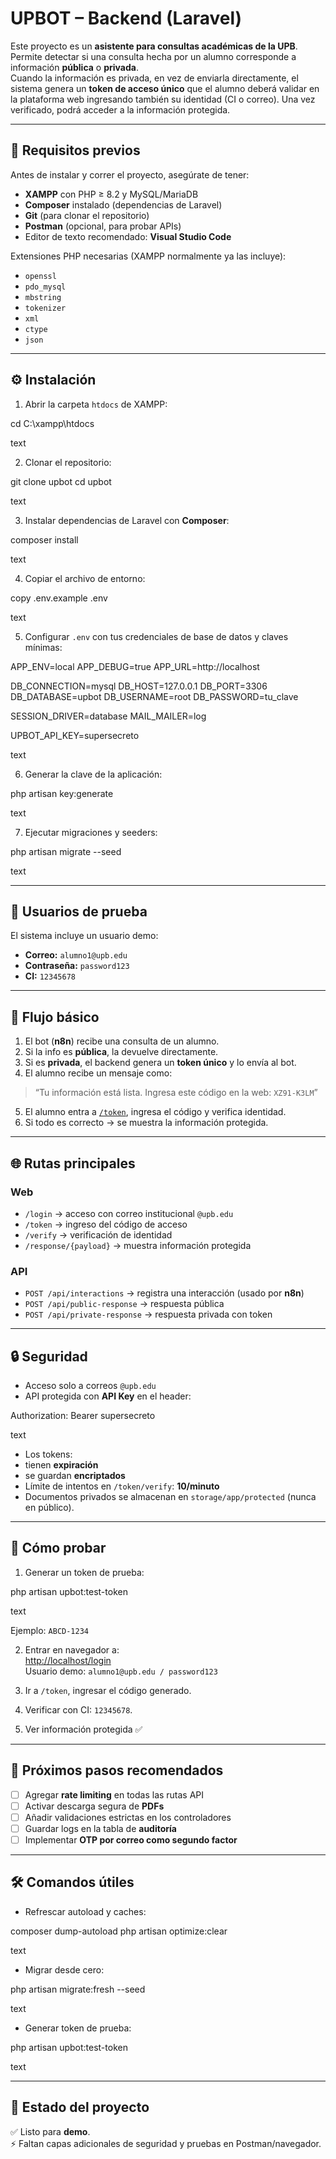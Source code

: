 # UPBOT – Backend (Laravel)

Este proyecto es un **asistente para consultas académicas de la UPB**.  
Permite detectar si una consulta hecha por un alumno corresponde a información **pública** o **privada**.  
Cuando la información es privada, en vez de enviarla directamente, el sistema genera un **token de acceso único** que el alumno deberá validar en la plataforma web ingresando también su identidad (CI o correo). Una vez verificado, podrá acceder a la información protegida.

---

## 🚀 Requisitos previos

Antes de instalar y correr el proyecto, asegúrate de tener:

- **XAMPP** con PHP ≥ 8.2 y MySQL/MariaDB  
- **Composer** instalado (dependencias de Laravel)  
- **Git** (para clonar el repositorio)  
- **Postman** (opcional, para probar APIs)  
- Editor de texto recomendado: **Visual Studio Code**  

Extensiones PHP necesarias (XAMPP normalmente ya las incluye):

- `openssl`  
- `pdo_mysql`  
- `mbstring`  
- `tokenizer`  
- `xml`  
- `ctype`  
- `json`  

---

## ⚙️ Instalación

1. Abrir la carpeta `htdocs` de XAMPP:  

cd C:\xampp\htdocs

text

2. Clonar el repositorio:  

git clone <repo> upbot
cd upbot

text

3. Instalar dependencias de Laravel con **Composer**:  

composer install

text

4. Copiar el archivo de entorno:  

copy .env.example .env

text

5. Configurar `.env` con tus credenciales de base de datos y claves mínimas:  

APP_ENV=local
APP_DEBUG=true
APP_URL=http://localhost

DB_CONNECTION=mysql
DB_HOST=127.0.0.1
DB_PORT=3306
DB_DATABASE=upbot
DB_USERNAME=root
DB_PASSWORD=tu_clave

SESSION_DRIVER=database
MAIL_MAILER=log

UPBOT_API_KEY=supersecreto

text

6. Generar la clave de la aplicación:  

php artisan key:generate

text

7. Ejecutar migraciones y seeders:  

php artisan migrate --seed

text

---

## 👤 Usuarios de prueba

El sistema incluye un usuario demo:

- **Correo:** `alumno1@upb.edu`  
- **Contraseña:** `password123`  
- **CI:** `12345678`  

---

## 🔑 Flujo básico

1. El bot (**n8n**) recibe una consulta de un alumno.  
2. Si la info es **pública**, la devuelve directamente.  
3. Si es **privada**, el backend genera un **token único** y lo envía al bot.  
4. El alumno recibe un mensaje como:  
> “Tu información está lista. Ingresa este código en la web: `XZ91-K3LM`”  
5. El alumno entra a [`/token`](http://localhost/token), ingresa el código y verifica identidad.  
6. Si todo es correcto → se muestra la información protegida.  

---

## 🌐 Rutas principales

### Web
- `/login` → acceso con correo institucional `@upb.edu`  
- `/token` → ingreso del código de acceso  
- `/verify` → verificación de identidad  
- `/response/{payload}` → muestra información protegida  

### API
- `POST /api/interactions` → registra una interacción (usado por **n8n**)  
- `POST /api/public-response` → respuesta pública  
- `POST /api/private-response` → respuesta privada con token  

---

## 🔒 Seguridad

- Acceso solo a correos `@upb.edu`  
- API protegida con **API Key** en el header:  

Authorization: Bearer supersecreto

text

- Los tokens:
- tienen **expiración**  
- se guardan **encriptados**  
- Límite de intentos en `/token/verify`: **10/minuto**  
- Documentos privados se almacenan en `storage/app/protected` (nunca en público).  

---

## 🧪 Cómo probar

1. Generar un token de prueba:  

php artisan upbot:test-token

text

Ejemplo: `ABCD-1234`  

2. Entrar en navegador a:  
[http://localhost/login](http://localhost/login)  
Usuario demo: `alumno1@upb.edu / password123`  

3. Ir a `/token`, ingresar el código generado.  
4. Verificar con CI: `12345678`.  
5. Ver información protegida ✅  

---

## 📌 Próximos pasos recomendados

- [ ] Agregar **rate limiting** en todas las rutas API  
- [ ] Activar descarga segura de **PDFs**  
- [ ] Añadir validaciones estrictas en los controladores  
- [ ] Guardar logs en la tabla de **auditoría**  
- [ ] Implementar **OTP por correo como segundo factor**  

---

## 🛠️ Comandos útiles

- Refrescar autoload y caches:  

composer dump-autoload
php artisan optimize:clear

text

- Migrar desde cero:  

php artisan migrate:fresh --seed

text

- Generar token de prueba:  

php artisan upbot:test-token

text

---

## 📖 Estado del proyecto

✅ Listo para **demo**.  
⚡ Faltan capas adicionales de seguridad y pruebas en Postman/navegador.  